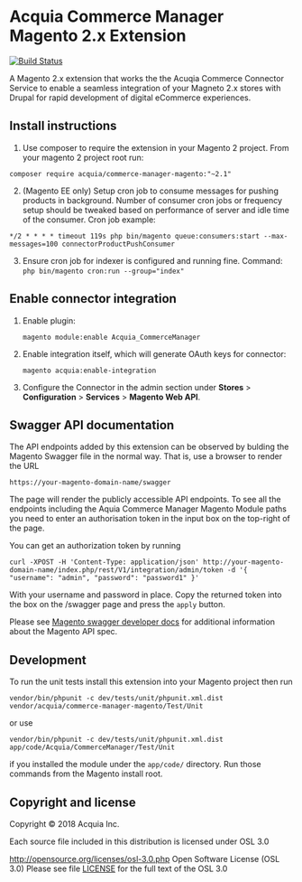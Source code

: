 # Acquia Commerce Manager Magento 2.x Extension
[![Build Status](https://travis-ci.org/acquia/commerce-manager-magento.svg?branch=master)](https://travis-ci.org/acquia/commerce-manager-magento)

A Magento 2.x extension that works the the Acuqia Commerce Connector Service to enable a seamless integration of your Magneto 2.x stores with Drupal for rapid development of digital eCommerce experiences.


## Install instructions
1. Use composer to require the extension in your Magento 2 project. From your magento 2 project root run:
```
composer require acquia/commerce-manager-magento:"~2.1"
```
2. (Magento EE only) Setup cron job to consume messages for pushing products in background. Number of consumer cron jobs 
or frequency setup should be tweaked based on performance of server and idle time of the consumer. Cron job example:
  ``` 
  */2 * * * * timeout 119s php bin/magento queue:consumers:start --max-messages=100 connectorProductPushConsumer
  ```
3. Ensure cron job for indexer is configured and running fine.
  Command: `php bin/magento cron:run --group="index"`


## Enable connector integration
1. Enable plugin:
    ```
    magento module:enable Acquia_CommerceManager
    ```
2. Enable integration itself, which will generate OAuth keys for connector:
    ```
    magento acquia:enable-integration
    ```
3. Configure the Connector in the admin section under **Stores** > **Configuration** > **Services** > **Magento Web API**.


## Swagger API documentation

The API endpoints added by this extension can be observed by bulding the Magento Swagger file in the normal way. That is, use a browser to render the URL
```text
https://your-magento-domain-name/swagger
```

The page will render the publicly accessible API endpoints. To see all the endpoints including the Aquia Commerce Manager Magento Module paths you need to enter an authorisation token in the input box on the top-right of the page.

You can get an authorization token by running
```text
curl -XPOST -H 'Content-Type: application/json' http://your-magento-domain-name/index.php/rest/V1/integration/admin/token -d '{ "username": "admin", "password": "password1" }'
``` 
With your username and password in place. Copy the returned token into the box on the /swagger page and press the `apply` button.

Please see [Magento swagger developer docs](http://devdocs.magento.com/guides/v2.0/rest/generate-local.html) for additional information about the Magento API spec.


## Development

To run the unit tests install this extension into your Magento project then run
```
vendor/bin/phpunit -c dev/tests/unit/phpunit.xml.dist vendor/acquia/commerce-manager-magento/Test/Unit
```
or use
```
vendor/bin/phpunit -c dev/tests/unit/phpunit.xml.dist app/code/Acquia/CommerceManager/Test/Unit
```
if you installed the module under the `app/code/` directory.
Run those commands from the Magento install root.

## Copyright and license

Copyright © 2018 Acquia Inc.

Each source file included in this distribution is licensed under OSL 3.0

http://opensource.org/licenses/osl-3.0.php  Open Software License (OSL 3.0)
Please see file [LICENSE](https://github.com/acquia/commerce-manager-magento/blob/master/LICENSE) for the full text of the OSL 3.0
